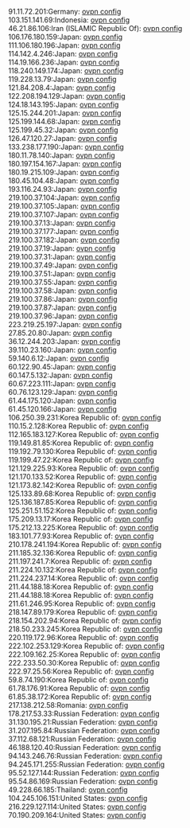 91.11.72.201:Germany: [ovpn config](vpn/91_11_72_201.ovpn)  
103.151.141.69:Indonesia: [ovpn config](vpn/103_151_141_69.ovpn)  
46.21.86.106:Iran (ISLAMIC Republic Of): [ovpn config](vpn/46_21_86_106.ovpn)  
106.176.180.159:Japan: [ovpn config](vpn/106_176_180_159.ovpn)  
111.106.180.196:Japan: [ovpn config](vpn/111_106_180_196.ovpn)  
114.142.4.246:Japan: [ovpn config](vpn/114_142_4_246.ovpn)  
114.19.166.236:Japan: [ovpn config](vpn/114_19_166_236.ovpn)  
118.240.149.174:Japan: [ovpn config](vpn/118_240_149_174.ovpn)  
119.228.13.79:Japan: [ovpn config](vpn/119_228_13_79.ovpn)  
121.84.208.4:Japan: [ovpn config](vpn/121_84_208_4.ovpn)  
122.208.194.129:Japan: [ovpn config](vpn/122_208_194_129.ovpn)  
124.18.143.195:Japan: [ovpn config](vpn/124_18_143_195.ovpn)  
125.15.244.201:Japan: [ovpn config](vpn/125_15_244_201.ovpn)  
125.199.144.68:Japan: [ovpn config](vpn/125_199_144_68.ovpn)  
125.199.45.32:Japan: [ovpn config](vpn/125_199_45_32.ovpn)  
126.47.120.27:Japan: [ovpn config](vpn/126_47_120_27.ovpn)  
133.238.177.190:Japan: [ovpn config](vpn/133_238_177_190.ovpn)  
180.11.78.140:Japan: [ovpn config](vpn/180_11_78_140.ovpn)  
180.197.154.167:Japan: [ovpn config](vpn/180_197_154_167.ovpn)  
180.19.215.109:Japan: [ovpn config](vpn/180_19_215_109.ovpn)  
180.45.104.48:Japan: [ovpn config](vpn/180_45_104_48.ovpn)  
193.116.24.93:Japan: [ovpn config](vpn/193_116_24_93.ovpn)  
219.100.37.104:Japan: [ovpn config](vpn/219_100_37_104.ovpn)  
219.100.37.105:Japan: [ovpn config](vpn/219_100_37_105.ovpn)  
219.100.37.107:Japan: [ovpn config](vpn/219_100_37_107.ovpn)  
219.100.37.13:Japan: [ovpn config](vpn/219_100_37_13.ovpn)  
219.100.37.177:Japan: [ovpn config](vpn/219_100_37_177.ovpn)  
219.100.37.182:Japan: [ovpn config](vpn/219_100_37_182.ovpn)  
219.100.37.19:Japan: [ovpn config](vpn/219_100_37_19.ovpn)  
219.100.37.31:Japan: [ovpn config](vpn/219_100_37_31.ovpn)  
219.100.37.49:Japan: [ovpn config](vpn/219_100_37_49.ovpn)  
219.100.37.51:Japan: [ovpn config](vpn/219_100_37_51.ovpn)  
219.100.37.55:Japan: [ovpn config](vpn/219_100_37_55.ovpn)  
219.100.37.58:Japan: [ovpn config](vpn/219_100_37_58.ovpn)  
219.100.37.86:Japan: [ovpn config](vpn/219_100_37_86.ovpn)  
219.100.37.87:Japan: [ovpn config](vpn/219_100_37_87.ovpn)  
219.100.37.96:Japan: [ovpn config](vpn/219_100_37_96.ovpn)  
223.219.25.197:Japan: [ovpn config](vpn/223_219_25_197.ovpn)  
27.85.20.80:Japan: [ovpn config](vpn/27_85_20_80.ovpn)  
36.12.244.203:Japan: [ovpn config](vpn/36_12_244_203.ovpn)  
39.110.23.160:Japan: [ovpn config](vpn/39_110_23_160.ovpn)  
59.140.6.12:Japan: [ovpn config](vpn/59_140_6_12.ovpn)  
60.122.90.45:Japan: [ovpn config](vpn/60_122_90_45.ovpn)  
60.147.5.132:Japan: [ovpn config](vpn/60_147_5_132.ovpn)  
60.67.223.111:Japan: [ovpn config](vpn/60_67_223_111.ovpn)  
60.76.123.129:Japan: [ovpn config](vpn/60_76_123_129.ovpn)  
61.44.175.120:Japan: [ovpn config](vpn/61_44_175_120.ovpn)  
61.45.120.166:Japan: [ovpn config](vpn/61_45_120_166.ovpn)  
106.250.39.231:Korea Republic of: [ovpn config](vpn/106_250_39_231.ovpn)  
110.15.2.128:Korea Republic of: [ovpn config](vpn/110_15_2_128.ovpn)  
112.165.183.127:Korea Republic of: [ovpn config](vpn/112_165_183_127.ovpn)  
119.149.81.85:Korea Republic of: [ovpn config](vpn/119_149_81_85.ovpn)  
119.192.79.130:Korea Republic of: [ovpn config](vpn/119_192_79_130.ovpn)  
119.199.47.22:Korea Republic of: [ovpn config](vpn/119_199_47_22.ovpn)  
121.129.225.93:Korea Republic of: [ovpn config](vpn/121_129_225_93.ovpn)  
121.170.133.52:Korea Republic of: [ovpn config](vpn/121_170_133_52.ovpn)  
121.173.82.142:Korea Republic of: [ovpn config](vpn/121_173_82_142.ovpn)  
125.133.89.68:Korea Republic of: [ovpn config](vpn/125_133_89_68.ovpn)  
125.136.187.85:Korea Republic of: [ovpn config](vpn/125_136_187_85.ovpn)  
125.251.51.152:Korea Republic of: [ovpn config](vpn/125_251_51_152.ovpn)  
175.209.13.17:Korea Republic of: [ovpn config](vpn/175_209_13_17.ovpn)  
175.212.13.225:Korea Republic of: [ovpn config](vpn/175_212_13_225.ovpn)  
183.101.77.93:Korea Republic of: [ovpn config](vpn/183_101_77_93.ovpn)  
210.178.241.194:Korea Republic of: [ovpn config](vpn/210_178_241_194.ovpn)  
211.185.32.136:Korea Republic of: [ovpn config](vpn/211_185_32_136.ovpn)  
211.197.241.7:Korea Republic of: [ovpn config](vpn/211_197_241_7.ovpn)  
211.224.10.132:Korea Republic of: [ovpn config](vpn/211_224_10_132.ovpn)  
211.224.237.14:Korea Republic of: [ovpn config](vpn/211_224_237_14.ovpn)  
211.44.188.18:Korea Republic of: [ovpn config](vpn/211_44_188_18.ovpn)  
211.44.188.18:Korea Republic of: [ovpn config](vpn/211_44_188_18.ovpn)  
211.61.246.95:Korea Republic of: [ovpn config](vpn/211_61_246_95.ovpn)  
218.147.89.179:Korea Republic of: [ovpn config](vpn/218_147_89_179.ovpn)  
218.154.202.94:Korea Republic of: [ovpn config](vpn/218_154_202_94.ovpn)  
218.50.233.245:Korea Republic of: [ovpn config](vpn/218_50_233_245.ovpn)  
220.119.172.96:Korea Republic of: [ovpn config](vpn/220_119_172_96.ovpn)  
222.102.253.129:Korea Republic of: [ovpn config](vpn/222_102_253_129.ovpn)  
222.109.162.25:Korea Republic of: [ovpn config](vpn/222_109_162_25.ovpn)  
222.233.50.30:Korea Republic of: [ovpn config](vpn/222_233_50_30.ovpn)  
222.97.25.56:Korea Republic of: [ovpn config](vpn/222_97_25_56.ovpn)  
59.8.74.190:Korea Republic of: [ovpn config](vpn/59_8_74_190.ovpn)  
61.78.176.91:Korea Republic of: [ovpn config](vpn/61_78_176_91.ovpn)  
61.85.38.172:Korea Republic of: [ovpn config](vpn/61_85_38_172.ovpn)  
217.138.212.58:Romania: [ovpn config](vpn/217_138_212_58.ovpn)  
178.217.53.33:Russian Federation: [ovpn config](vpn/178_217_53_33.ovpn)  
31.130.195.21:Russian Federation: [ovpn config](vpn/31_130_195_21.ovpn)  
31.207.195.84:Russian Federation: [ovpn config](vpn/31_207_195_84.ovpn)  
37.112.68.121:Russian Federation: [ovpn config](vpn/37_112_68_121.ovpn)  
46.188.120.40:Russian Federation: [ovpn config](vpn/46_188_120_40.ovpn)  
94.143.246.76:Russian Federation: [ovpn config](vpn/94_143_246_76.ovpn)  
94.245.171.255:Russian Federation: [ovpn config](vpn/94_245_171_255.ovpn)  
95.52.127.144:Russian Federation: [ovpn config](vpn/95_52_127_144.ovpn)  
95.54.86.169:Russian Federation: [ovpn config](vpn/95_54_86_169.ovpn)  
49.228.66.185:Thailand: [ovpn config](vpn/49_228_66_185.ovpn)  
104.245.106.151:United States: [ovpn config](vpn/104_245_106_151.ovpn)  
216.229.127.114:United States: [ovpn config](vpn/216_229_127_114.ovpn)  
70.190.209.164:United States: [ovpn config](vpn/70_190_209_164.ovpn)  
